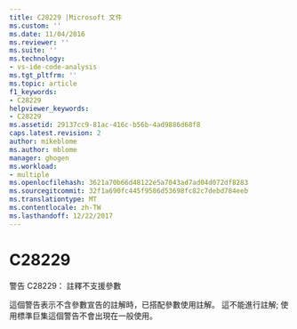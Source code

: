 ```yaml
---
title: C28229 |Microsoft 文件
ms.custom: ''
ms.date: 11/04/2016
ms.reviewer: ''
ms.suite: ''
ms.technology:
- vs-ide-code-analysis
ms.tgt_pltfrm: ''
ms.topic: article
f1_keywords:
- C28229
helpviewer_keywords:
- C28229
ms.assetid: 29137cc9-81ac-416c-b56b-4ad9886d68f8
caps.latest.revision: 2
author: mikeblome
ms.author: mblome
manager: ghogen
ms.workload:
- multiple
ms.openlocfilehash: 3621a70b66d48122e5a7043ad7ad04d072df8283
ms.sourcegitcommit: 32f1a690fc445f9586d53698fc82c7debd784eeb
ms.translationtype: MT
ms.contentlocale: zh-TW
ms.lasthandoff: 12/22/2017
---
```

# <a name="c28229"></a>C28229
警告 C28229： 註釋不支援參數  
  
 這個警告表示不含參數宣告的註解時，已搭配參數使用註解。 這不能進行註解; 使用標準巨集這個警告不會出現在一般使用。